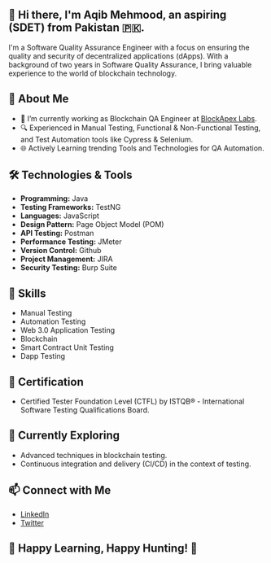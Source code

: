 <!--
**aqib-mehmood/aqib-mehmood** is a ✨ _special_ ✨ repository because its `README.md` (this file) appears on your GitHub profile.

Here are some ideas to get you started:

- 🔭 I’m currently working on ...
- 🌱 I’m currently learning ...
- 👯 I’m looking to collaborate on ...
- 🤔 I’m looking for help with ...
- 💬 Ask me about ...
- 📫 How to reach me: ...
- 😄 Pronouns: ...
- ⚡ Fun fact: ...
-->
## 👋 Hi there, I'm Aqib Mehmood, an aspiring (SDET) from Pakistan 🇵🇰.

I'm a Software Quality Assurance Engineer with a focus on ensuring the quality and security of decentralized applications (dApps). With a background of two years in Software Quality Assurance, I bring valuable experience to the world of blockchain technology.

## 🚀 About Me

- 🏢 I’m currently working as Blockchain QA Engineer at [BlockApex Labs](https://blockapexlabs.com/).
- 🔍 Experienced in Manual Testing, Functional & Non-Functional Testing, and Test Automation tools like Cypress & Selenium.
- 🌐 Actively Learning trending Tools and Technologies for QA Automation.

## 🛠️ Technologies & Tools

- **Programming:** Java
- **Testing Frameworks:** TestNG
- **Languages:** JavaScript
- **Design Pattern:** Page Object Model (POM)
- **API Testing:** Postman
- **Performance Testing:** JMeter
- **Version Control:** Github
- **Project Management:** JIRA
- **Security Testing:** Burp Suite

## 🔧 Skills

- Manual Testing
- Automation Testing
- Web 3.0 Application Testing
- Blockchain
- Smart Contract Unit Testing
- Dapp Testing

## 📜 Certification

- Certified Tester Foundation Level (CTFL) by ISTQB® - International Software Testing Qualifications Board.

## 🌱 Currently Exploring

- Advanced techniques in blockchain testing.
- Continuous integration and delivery (CI/CD) in the context of testing.

## 📫 Connect with Me

- [LinkedIn](https://www.linkedin.com/in/aqibmehmood)
- [Twitter](https://twitter.com/aqibmehmood)

## 🙌 Happy Learning, Happy Hunting! 🙌
